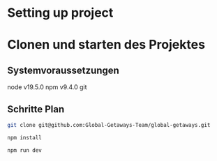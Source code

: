 # Setting up project

# Clonen und starten des Projektes

## Systemvoraussetzungen

node v19.5.0
npm v9.4.0
git

## Schritte Plan

```bash
git clone git@github.com:Global-Getaways-Team/global-getaways.git
```

```bash
npm install
```

```bash
npm run dev
```